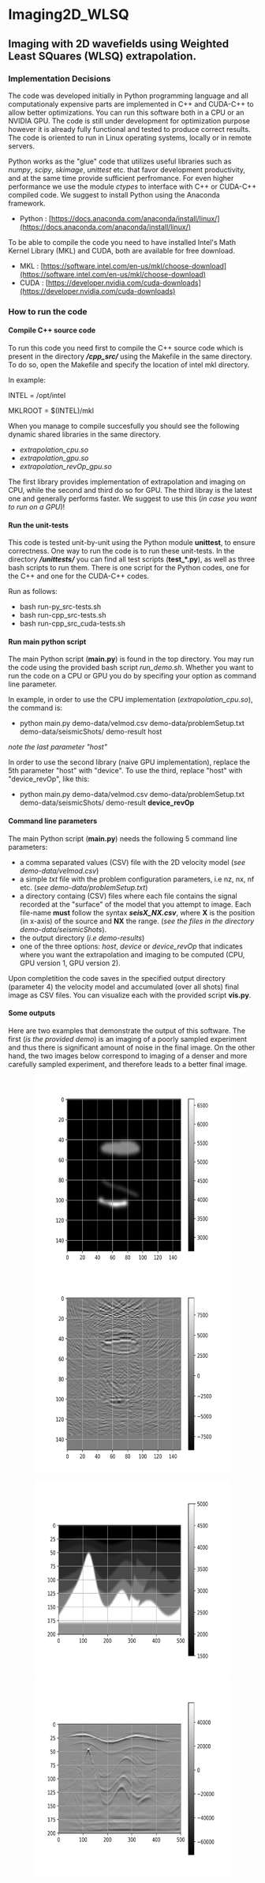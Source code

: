 # Imaging2D_WLSQ
## Imaging with 2D wavefields using Weighted Least SQuares (WLSQ) extrapolation.

### Implementation Decisions

The code was developed initially in Python programming language and all computationaly expensive parts are
implemented in C++ and CUDA-C++ to allow better optimizations. You can run this software both in a CPU or an
NVIDIA GPU. The code is still under development for optimization purpose however it is already fully functional 
and tested to produce correct results. The code is oriented to run in Linux operating systems, locally or in remote
servers.

Python works as the "glue" code that utilizes useful libraries such as *numpy*, *scipy*, *skimage*, *unittest* etc.
that favor development productivity, and at the same time provide sufficient perfromance. For even higher performance we
use the module *ctypes* to interface with C++ or CUDA-C++ compiled code. We suggest to install Python using the Anaconda
framework.

- Python : [https://docs.anaconda.com/anaconda/install/linux/](https://docs.anaconda.com/anaconda/install/linux/)

To be able to compile the code you need to have installed
Intel's Math Kernel Library (MKL) and CUDA, both are available for free download.

- MKL : [https://software.intel.com/en-us/mkl/choose-download](https://software.intel.com/en-us/mkl/choose-download)
- CUDA : [https://developer.nvidia.com/cuda-downloads](https://developer.nvidia.com/cuda-downloads)

### How to run the code

#### Compile C++ source code

To run this code you need first to compile the C++ source code which is present in the directory ***/cpp_src/*** using 
the Makefile in the same directory. To do so, open the Makefile and specify the location of intel mkl directory.

In example:

INTEL = /opt/intel

MKLROOT = $(INTEL)/mkl

When you manage to compile succesfully you should see the following dynamic shared libraries in the same directory.

- *extrapolation_cpu.so*
- *extrapolation_gpu.so*
- *extrapolation_revOp_gpu.so*

The first library provides implementation of extrapolation and imaging on CPU, while the second and third do so for GPU.
The third libray is the latest one and generally performs faster. We suggest to use this (*in case you want to run on a GPU*)!

#### Run the unit-tests
This code is tested unit-by-unit using the Python module **unittest**, to ensure correctness. One way to run the code is to 
run these unit-tests. In the directory ***/unittests/*** you can find all test scripts (**test_*.py**), as well as three bash
scripts to run them. There is one script for the Python codes, one for the C++ and one for the CUDA-C++ codes.

Run as follows:

- bash run-py_src-tests.sh
- bash run-cpp_src-tests.sh
- bash run-cpp_src_cuda-tests.sh

#### Run main python script

The main Python script (**main.py**) is found in the top directory. You may run the code using the provided bash script
*run_demo.sh*. Whether you want to run the code on a CPU or GPU you do by specifing your option as command line parameter.

In example, in order to use the CPU implementation (*extrapolation_cpu.so*), the command is:

- python main.py demo-data/velmod.csv demo-data/problemSetup.txt demo-data/seismicShots/ demo-result host

*note the last parameter "host"*

In order to use the second library (naive GPU implementation), replace the 5th parameter "host" with "device". 
To use the third, replace "host" with "device_revOp", like this:

-  python main.py demo-data/velmod.csv demo-data/problemSetup.txt demo-data/seismicShots/ demo-result **device_revOp**

#### Command line parameters

The main Python script (**main.py**) needs the following 5 command line parameters:

- a comma separated values (CSV) file with the 2D velocity model (*see demo-data/velmod.csv*)
- a simple *txt* file with the problem configuration parameters, i.e nz, nx, nf etc. (*see demo-data/problemSetup.txt*)
- a directory containg (CSV) files where each file contains the signal recorded at the "surface" of the model that
you attempt to image. Each file-name **must** follow the syntax ***seisX_NX.csv***, where **X** is the position (in x-axis)
of the source and **NX** the range. (*see the files in the directory demo-data/seismicShots*).
- the output directory (*i.e demo-results*)
- one of the three options: *host*, *device* or *device_revOp* that indicates where you want the extrapolation and imaging
to be computed (CPU, GPU version 1, GPU version 2).

Upon completition the code saves in the specified output directory (parameter 4) the velocity model and accumulated (over all shots)
final image as CSV files. You can visualize each with the provided script **vis.py**.

#### Some outputs

Here are two examples that demonstrate the output of this software. The first (*is the provided demo*) is an imaging of a 
poorly sampled experiment and thus there is significant amount of noise in the final image. On the other hand, the two images 
below correspond to imaging of a denser and more carefully sampled experiment, and therefore leads to a better final image.

<p align="center">
    <img src="smoothed_velmod_demo.png" width=400 height=400>
    <img src="final_image_demo.png" alt="A poor sampled experiment" width=400 height=400>
</p>

<p align="center">
    <img src="smoothed_velmod_dense_sampled.png" width=400 height=400>
    <img src="final_image_dense_sampled.png" alt="A better sampled experiment" width=400 height=400>
</p>
